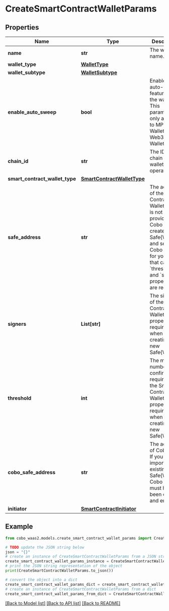 # CreateSmartContractWalletParams


## Properties

Name | Type | Description | Notes
------------ | ------------- | ------------- | -------------
**name** | **str** | The wallet name. | 
**wallet_type** | [**WalletType**](WalletType.md) |  | 
**wallet_subtype** | [**WalletSubtype**](WalletSubtype.md) |  | 
**enable_auto_sweep** | **bool** | Enable the auto-sweep feature for the wallet. This parameter only applies to MPC Wallets and Web3 Wallets. | [optional] 
**chain_id** | **str** | The ID of the chain that the wallet operates on. | 
**smart_contract_wallet_type** | [**SmartContractWalletType**](SmartContractWalletType.md) |  | 
**safe_address** | **str** | The address of the Smart Contract Wallet. If this is not provided, Cobo will create a new Safe{Wallet} and set up Cobo Safe for you. In that case, the &#x60;threshold&#x60; and &#x60;signers&#x60; properties are required. | [optional] 
**signers** | **List[str]** | The signers of the Smart Contract Wallet. This property is required when creating a new Safe{Wallet}. | [optional] 
**threshold** | **int** | The minimum number of confirmations required for the Smart Contract Wallet. This property is required when creating a new Safe{Wallet}. | [optional] 
**cobo_safe_address** | **str** | The address of Cobo Safe. If you are importing an existing Safe{Wallet}, Cobo Safe must have been created and enabled. | [optional] 
**initiator** | [**SmartContractInitiator**](SmartContractInitiator.md) |  | [optional] 

## Example

```python
from cobo_waas2.models.create_smart_contract_wallet_params import CreateSmartContractWalletParams

# TODO update the JSON string below
json = "{}"
# create an instance of CreateSmartContractWalletParams from a JSON string
create_smart_contract_wallet_params_instance = CreateSmartContractWalletParams.from_json(json)
# print the JSON string representation of the object
print(CreateSmartContractWalletParams.to_json())

# convert the object into a dict
create_smart_contract_wallet_params_dict = create_smart_contract_wallet_params_instance.to_dict()
# create an instance of CreateSmartContractWalletParams from a dict
create_smart_contract_wallet_params_from_dict = CreateSmartContractWalletParams.from_dict(create_smart_contract_wallet_params_dict)
```
[[Back to Model list]](../README.md#documentation-for-models) [[Back to API list]](../README.md#documentation-for-api-endpoints) [[Back to README]](../README.md)


